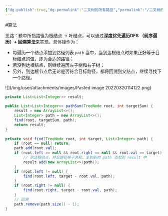 ```yaml
---
{"dg-publish":true,"dg-permalink":"二叉树的所有路径","permalink":"/二叉树的所有路径/","title":"二叉树的所有路径","tags":["二叉树","回溯"]}
---
```



#算法 

思路：题中所指路径为根结点 -> 叶结点，可以通过**深度优先遍历DFS （前序遍历）+ 回溯算法**来实现。具体操作为：

- 每遍历一个结点添加到路径列表 `path` 当中，当到达根结点时如果正好等于目标结点的值，即为合适的路径；
- 若没到达根结点，则继续遍历左子树和右子树；
- 另外，到达根节点后无论是否符合目标路径，都将回溯到父结点，继续寻找下一个路径。

![](/img/user/attachments/images/Pasted image 20220320114122.png)

```java
private List<List<Integer>> result;  
  
public List<List<Integer>> pathSum(TreeNode root, int targetSum) {  
    result = new ArrayList<>();  
    List<Integer> path = new ArrayList<>();  
    find(root, targetSum, path);  
    return result;  
}  
  
private void find(TreeNode root, int target, List<Integer> path) {  
    if (root == null) return;  
    path.add(root.val);  
    if (root.left == null && root.right == null && root.val == target) { 
		// 到达根结点，并且路径等于总和，复制新的 path 添加到 result 中
        result.add(new ArrayList<>(path));  
    }  
    if (root.left != null) {  
        find(root.left, target - root.val, path);  
    }  
    if (root.right != null) {  
        find(root.right, target - root.val, path);  
    }  
	// 回溯
    path.remove(path.size() - 1);  
}
```
